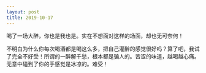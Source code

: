 ```yaml
---
layout: post
title: 2019-10-17 
---
```


喝了一场大醉，你也是我也是。实在不想面对这样的场面，却也无可奈何！

不明白为什么你每次喝酒都是喝这么多，把自己灌醉的感觉很好吗？算了吧，我试了完全不好受！所谓的一醉解千愁，根本都是骗人的。苦涩的味道，越喝越心痛。无意中碰到了你的手感觉是冰凉的。难受！

